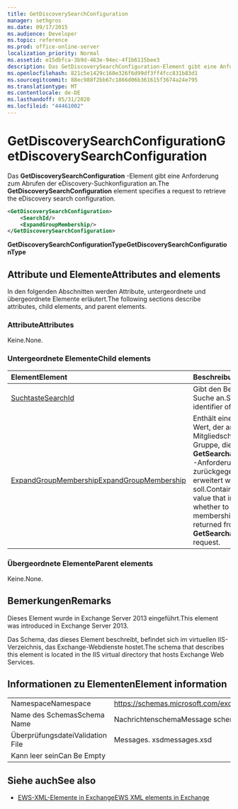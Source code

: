 ```yaml
---
title: GetDiscoverySearchConfiguration
manager: sethgros
ms.date: 09/17/2015
ms.audience: Developer
ms.topic: reference
ms.prod: office-online-server
localization_priority: Normal
ms.assetid: e15dbfca-3b9d-463e-94ec-4f1b6115bee3
description: Das GetDiscoverySearchConfiguration-Element gibt eine Anforderung zum Abrufen der eDiscovery-Suchkonfiguration an.
ms.openlocfilehash: 821c5e1429c160e326f6d99df3ff4fcc831b83d1
ms.sourcegitcommit: 88ec988f2bb67c1866d06b361615f3674a24e795
ms.translationtype: MT
ms.contentlocale: de-DE
ms.lasthandoff: 05/31/2020
ms.locfileid: "44461002"
---
```

# <a name="getdiscoverysearchconfiguration"></a><span data-ttu-id="50d37-103">GetDiscoverySearchConfiguration</span><span class="sxs-lookup"><span data-stu-id="50d37-103">GetDiscoverySearchConfiguration</span></span>

<span data-ttu-id="50d37-104">Das **GetDiscoverySearchConfiguration** -Element gibt eine Anforderung zum Abrufen der eDiscovery-Suchkonfiguration an.</span><span class="sxs-lookup"><span data-stu-id="50d37-104">The **GetDiscoverySearchConfiguration** element specifies a request to retrieve the eDiscovery search configuration.</span></span> 
  
```XML
<GetDiscoverySearchConfiguration>
    <SearchId/>
    <ExpandGroupMembership/>
</GetDiscoverySearchConfiguration>
```

 <span data-ttu-id="50d37-105">**GetDiscoverySearchConfigurationType**</span><span class="sxs-lookup"><span data-stu-id="50d37-105">**GetDiscoverySearchConfigurationType**</span></span>
## <a name="attributes-and-elements"></a><span data-ttu-id="50d37-106">Attribute und Elemente</span><span class="sxs-lookup"><span data-stu-id="50d37-106">Attributes and elements</span></span>

<span data-ttu-id="50d37-107">In den folgenden Abschnitten werden Attribute, untergeordnete und übergeordnete Elemente erläutert.</span><span class="sxs-lookup"><span data-stu-id="50d37-107">The following sections describe attributes, child elements, and parent elements.</span></span>
  
### <a name="attributes"></a><span data-ttu-id="50d37-108">Attribute</span><span class="sxs-lookup"><span data-stu-id="50d37-108">Attributes</span></span>

<span data-ttu-id="50d37-109">Keine.</span><span class="sxs-lookup"><span data-stu-id="50d37-109">None.</span></span>
  
### <a name="child-elements"></a><span data-ttu-id="50d37-110">Untergeordnete Elemente</span><span class="sxs-lookup"><span data-stu-id="50d37-110">Child elements</span></span>

|<span data-ttu-id="50d37-111">**Element**</span><span class="sxs-lookup"><span data-stu-id="50d37-111">**Element**</span></span>|<span data-ttu-id="50d37-112">**Beschreibung**</span><span class="sxs-lookup"><span data-stu-id="50d37-112">**Description**</span></span>|
|:-----|:-----|
|[<span data-ttu-id="50d37-113">Suchtaste</span><span class="sxs-lookup"><span data-stu-id="50d37-113">SearchId</span></span>](searchid.md) <br/> |<span data-ttu-id="50d37-114">Gibt den Bezeichner der Suche an.</span><span class="sxs-lookup"><span data-stu-id="50d37-114">Specifies the identifier of the search.</span></span>  <br/> |
|[<span data-ttu-id="50d37-115">ExpandGroupMembership</span><span class="sxs-lookup"><span data-stu-id="50d37-115">ExpandGroupMembership</span></span>](expandgroupmembership.md) <br/> |<span data-ttu-id="50d37-116">Enthält einen booleschen Wert, der angibt, ob die Mitgliedschaft der Gruppe, die von einer **GetSearchableMailboxes** -Anforderung zurückgegeben wird, erweitert werden soll.</span><span class="sxs-lookup"><span data-stu-id="50d37-116">Contains a Boolean value that indicates whether to expand the membership of the group returned from a **GetSearchableMailboxes** request.</span></span>  <br/> |
   
### <a name="parent-elements"></a><span data-ttu-id="50d37-117">Übergeordnete Elemente</span><span class="sxs-lookup"><span data-stu-id="50d37-117">Parent elements</span></span>

<span data-ttu-id="50d37-118">Keine.</span><span class="sxs-lookup"><span data-stu-id="50d37-118">None.</span></span>
  
## <a name="remarks"></a><span data-ttu-id="50d37-119">Bemerkungen</span><span class="sxs-lookup"><span data-stu-id="50d37-119">Remarks</span></span>

<span data-ttu-id="50d37-120">Dieses Element wurde in Exchange Server 2013 eingeführt.</span><span class="sxs-lookup"><span data-stu-id="50d37-120">This element was introduced in Exchange Server 2013.</span></span>
  
<span data-ttu-id="50d37-121">Das Schema, das dieses Element beschreibt, befindet sich im virtuellen IIS-Verzeichnis, das Exchange-Webdienste hostet.</span><span class="sxs-lookup"><span data-stu-id="50d37-121">The schema that describes this element is located in the IIS virtual directory that hosts Exchange Web Services.</span></span>
  
## <a name="element-information"></a><span data-ttu-id="50d37-122">Informationen zu Elementen</span><span class="sxs-lookup"><span data-stu-id="50d37-122">Element information</span></span>

|||
|:-----|:-----|
|<span data-ttu-id="50d37-123">Namespace</span><span class="sxs-lookup"><span data-stu-id="50d37-123">Namespace</span></span>  <br/> |https://schemas.microsoft.com/exchange/services/2006/messages  <br/> |
|<span data-ttu-id="50d37-124">Name des Schemas</span><span class="sxs-lookup"><span data-stu-id="50d37-124">Schema Name</span></span>  <br/> |<span data-ttu-id="50d37-125">Nachrichtenschema</span><span class="sxs-lookup"><span data-stu-id="50d37-125">Message schema</span></span>  <br/> |
|<span data-ttu-id="50d37-126">Überprüfungsdatei</span><span class="sxs-lookup"><span data-stu-id="50d37-126">Validation File</span></span>  <br/> |<span data-ttu-id="50d37-127">Messages. xsd</span><span class="sxs-lookup"><span data-stu-id="50d37-127">messages.xsd</span></span>  <br/> |
|<span data-ttu-id="50d37-128">Kann leer sein</span><span class="sxs-lookup"><span data-stu-id="50d37-128">Can Be Empty</span></span>  <br/> ||
   
## <a name="see-also"></a><span data-ttu-id="50d37-129">Siehe auch</span><span class="sxs-lookup"><span data-stu-id="50d37-129">See also</span></span>



- [<span data-ttu-id="50d37-130">EWS-XML-Elemente in Exchange</span><span class="sxs-lookup"><span data-stu-id="50d37-130">EWS XML elements in Exchange</span></span>](ews-xml-elements-in-exchange.md)

